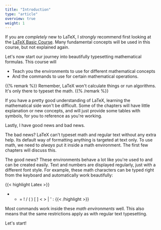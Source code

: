 ```yaml
---
title: "Introduction"
type: "article"
overview: true
weight: 1
---
```


If you are _completely_ new to LaTeX, I *strongly* recommend first looking at the [LaTeX Basic Course](/tutorials/writing/latex). Many fundamental concepts will be used in this course, but not explained again.

Let's now start our journey into beautifully typesetting mathematical formulas. This course will 

* Teach you the environments to use for different mathematical concepts
* And the commands to use for certain mathematical operations. 

{{% remark %}}
Remember, LaTeX won't calculate things or run algorithms. It's only there to typeset the math.
{{% /remark %}}

If you have a pretty good understanding of LaTeX, learning the mathematical side won't be difficult. Some of the chapters will have little explanation or new concepts, and will just provide some tables with symbols, for you to reference as you're working. 

Lastly, I have good news and bad news.

The bad news? LaTeX can't typeset math and regular text without any extra help. Its default way of formatting anything is targeted at text only. To use math, we need to *always* put it inside a math environment. The first few chapters will discuss this.

The good news? These environments behave a lot like you're used to and can be created easily. Text and numbers are displayed regularly, just with a different font style. For example, these math characters can be typed right from the keyboard and automatically work beautifully:

{{< highlight Latex >}}
+  -  =  !  /  (  )  [  ]  <  >  |  '  :
{{< /highlight >}}

Most commands work inside these *math environments* well. This also means that the same restrictions apply as with regular text typesetting. 

Let's start!
